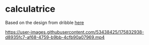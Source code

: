 # calculatrice

Based on the design from dribble [here](https://dribbble.com/shots/14709020-Calculator)
<br>




https://user-images.githubusercontent.com/53438425/175832938-d8935fc7-af68-4759-b9bb-4cfb90a07969.mp4


